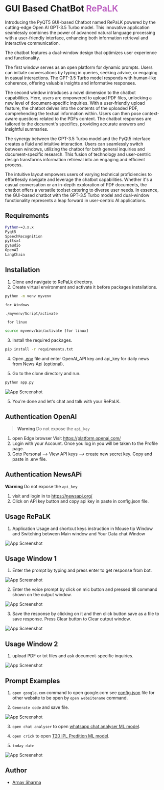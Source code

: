 
# GUI Based ChatBot <span style= "color:rgb(190,100,195)"> RePaLK</span>

Introducing the PyQT5 GUI-based Chatbot named RePaLK powered by the cutting-edge Open AI GPT-3.5 Turbo model.
This innovative application seamlessly combines the power of advanced natural language processing with a user-friendly interface, enhancing both information retrieval and interactive communication. 

The chatbot features a dual-window design that optimizes user experience and functionality. 

The first window serves as an open platform for dynamic prompts. 
Users can initiate conversations by typing in queries, seeking advice, or engaging in casual interactions. 
The GPT-3.5 Turbo model responds with human-like coherence, offering valuable insights and informative responses.

The second window introduces a novel dimension to the chatbot capabilities. 
Here, users are empowered to upload PDF files, unlocking a new level of document-specific inquiries. 
With a user-friendly upload feature, the chatbot delves into the contents of the uploaded PDF, comprehending the textual information within. 
Users can then pose context-aware questions related to the PDFs content. 
The chatbot responses are tailored to the document's specifics, providing accurate answers and insightful summaries.

The synergy between the GPT-3.5 Turbo model and the PyQt5 interface creates a fluid and intuitive interaction. 
Users can seamlessly switch between windows, utilizing the chatbot for both general inquiries and document-specific research. 
This fusion of technology and user-centric design transforms information retrieval into an engaging and efficient process.
 
The intuitive layout empowers users of varying technical proficiencies to effortlessly navigate and leverage the chatbot capabilities. 
Whether it's a casual conversation or an in-depth exploration of PDF documents, the chatbot offers a versatile toolset catering to diverse user needs.
In essence, the GUI-based chatbot with the GPT-3.5 Turbo model and dual-window functionality represents a leap forward in user-centric AI applications.


## Requirements
```bash
Python==3.x.x
Pyqt5
SpeechRecognition
pyttsx4
pyaudio
OpenAI
LangChain
```
## Installation

1. Clone and navigate to RePaLk directory.
2. Create virtual environment and activate it before packages installations.

```bash
python -m venv myvenv
```
```for Windows```
```bash
./myvenv/Script/activate
```
``` for linux```
```bash
source myvenv/bin/activate [for linux]
``` 

3. Install the required packages.

```bash
pip install -r requirements.txt
```
4. Open [.env](https://github.com/sarnav38/RePaLk/blob/main/.env) file and enter OpenAI_API key and 
api_key for daily news from News Api (optional).

5. Go to the clone directory and run.

```bash
python app.py
```    

![App Screenshot](https://github.com/sarnav38/RePaLk/blob/main/assests/run_app.PNG)

5. You're done and let's chat and talk with your RePaLK.

## Authentication OpenAI
>  **Warning** Do not expose the ```api_key```
1. open Edge browser Visit https://platform.openai.com/
2. Login with your Account. Once you log in you will be taken to the Profile page.
3. Goto Personal --> View API keys --> create new secret key. Copy and paste in .env file.

## Authentication NewsAPi
**Warning** Do not expose the ```api_key```
1. visit and login in to https://newsapi.org/
2. Click on APi key button and copy api key in paste in config.json file.

## Usage RePaLK
1. Application Usage and shortcut keys instruction in Mouse tip Window and Switching between Main window and Your Data chat Window

![App Screenshot](https://github.com/sarnav38/RePaLk/blob/main/assests/instruction.gif)

## Usage Window 1
1. Enter the prompt by typing and press enter to get response from bot.

![App Screenshot](https://github.com/sarnav38/RePaLk/blob/main/assests/mainWindow.gif)

2. Enter the voice prompt by click on mic button and pressed till command shown on the output window.

![App Screenshot](https://github.com/sarnav38/RePaLk/blob/main/assests/listen%20prompt.gif)

3. Save the response by clicking on it and then click button save as a file to save response. Press Clear button to Clear output window.

![App Screenshot](https://github.com/sarnav38/RePaLk/blob/main/assests/saveClear.gif)

## Usage Window 2
1. upload PDF or txt files and ask document-specific inquiries.

![App Screenshot](https://github.com/sarnav38/RePaLk/blob/main/assests/fileUpload.gif)

## Prompt Examples

1. ```open google.com``` command to open google.com
see [config.json](https://github.com/sarnav38/RePaLk/blob/main/config.json) file for other website to be open by ```open websitename``` command.

2. ```Generate code``` and save file.

![App Screenshot](https://github.com/sarnav38/RePaLk/blob/main/assests/code.gif)

3. ```open chat analyser``` to open [whatsapp chat analyser ML model](https://whatsapchatanz.streamlit.app).

4. ```open crick``` to open [T20 IPL Predition ML model](https://cricpred.streamlit.app).

5. ``` today date ``` 

![App Screenshot](https://github.com/sarnav38/RePaLk/blob/main/assests/dateCommand.gif)

## Author

- [Arnav Sharma](https://www.github.com/sarnav38)

